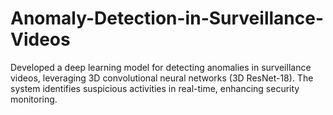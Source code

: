 # Anomaly-Detection-in-Surveillance-Videos
Developed a deep learning model for detecting anomalies in surveillance videos, leveraging 3D convolutional neural networks (3D ResNet-18). The system identifies suspicious activities in real-time, enhancing security monitoring.
